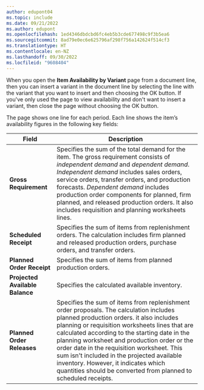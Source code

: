 ```yaml
---
author: edupont04
ms.topic: include
ms.date: 09/21/2022
ms.author: edupont
ms.openlocfilehash: 1ed4346dbdcbd6fc4eb5b3cde677498c9f3b5ea6
ms.sourcegitcommit: 8ad79e0ec6e625796af298f756a142624f514cf3
ms.translationtype: HT
ms.contentlocale: en-NZ
ms.lasthandoff: 09/30/2022
ms.locfileid: "9608404"
---
```

When you open the **Item Availability by Variant** page from a document line, then you can insert a variant in the document line by selecting the line with the variant that you want to insert and then choosing the OK button. If you've only used the page to view availability and don't want to insert a variant, then close the page without choosing the OK button.

The page shows one line for each period. Each line shows the item’s availability figures in the following key fields:

| Field | Description |
|--|--|
| **Gross Requirement**| Specifies the sum of the total demand for the item. The gross requirement consists of *independent demand* and *dependent demand*. *Independent demand* includes sales orders, service orders, transfer orders, and production forecasts. *Dependent demand* includes production order components for planned, firm planned, and released production orders. It also includes requisition and planning worksheets lines.|
| **Scheduled Receipt** | Specifies the sum of items from replenishment orders. The calculation includes firm planned and released production orders, purchase orders, and transfer orders. |
| **Planned Order Receipt** | Specifies the sum of items from planned production orders. |
| **Projected Available Balance** | Specifies the calculated available inventory. |
| **Planned Order Releases** | Specifies the sum of items from replenishment order proposals. The calculation includes planned production orders. it also includes planning or requisition worksheets lines that are calculated according to the starting date in the planning worksheet and production order or the order date in the requisition worksheet. This sum isn't included in the projected available inventory. However, it indicates which quantities should be converted from planned to scheduled receipts. |

